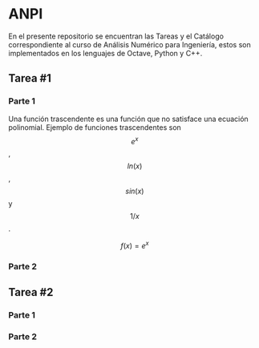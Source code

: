 # ANPI
En el presente repositorio se encuentran las Tareas y el Catálogo correspondiente al curso de Análisis Numérico para Ingeniería, estos son implementados en los lenguajes de Octave, Python y C++.

## Tarea #1
### Parte 1
Una función trascendente es una función que no satisface una ecuación polinomial. Ejemplo de funciones trascendentes son $$e^x$$, $$ln(x)$$, $$sin(x)$$ y $$1/x$$.

$$f(x) = e^x$$

### Parte 2

## Tarea #2

### Parte 1

### Parte 2